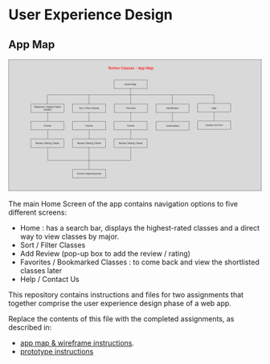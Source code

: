 # User Experience Design

## App Map
![](ux-design/AppMap.png)

The main Home Screen of the app contains navigation options to five different screens:
- Home : has a search bar, displays the highest-rated classes and a direct way to view classes by major.
- Sort / Filter Classes
- Add Review (pop-up box to add the review / rating)
- Favorites / Bookmarked Classes : to come back and view the shortlisted classes later
- Help / Contact Us

This repository contains instructions and files for two assignments that together comprise the user experience design phase of a web app.

Replace the contents of this file with the completed assignments, as described in:

- [app map & wireframe instructions](instructions-0a-app-map-wireframes.md).
- [prototype instructions](instructions-0b-prototyping.md)
